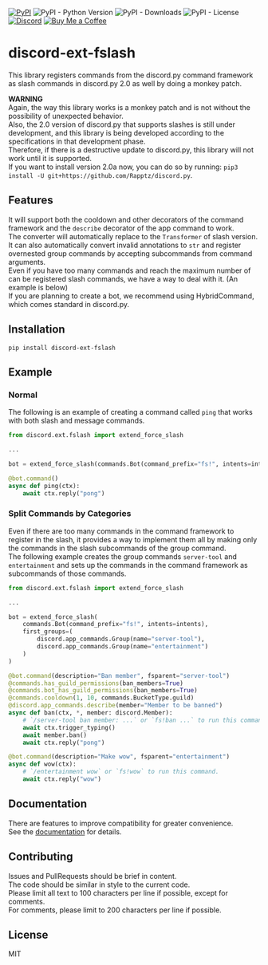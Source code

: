[![PyPI](https://img.shields.io/pypi/v/discord-ext-fslash)](https://pypi.org/project/discord-ext-fslash/) ![PyPI - Python Version](https://img.shields.io/pypi/pyversions/discord-ext-fslash) ![PyPI - Downloads](https://img.shields.io/pypi/dm/discord-ext-fslash) ![PyPI - License](https://img.shields.io/pypi/l/discord-ext-fslash) [![Discord](https://img.shields.io/discord/777430548951728149?label=chat&logo=discord)](https://discord.gg/kfMwZUyGFG) [![Buy Me a Coffee](https://img.shields.io/badge/-tasuren-E9EEF3?label=Buy%20Me%20a%20Coffee&logo=buymeacoffee)](https://www.buymeacoffee.com/tasuren)
# discord-ext-fslash
This library registers commands from the discord.py command framework as slash commands in discord.py 2.0 as well by doing a monkey patch.

**WARNING**  
Again, the way this library works is a monkey patch and is not without the possibility of unexpected behavior.  
Also, the 2.0 version of discord.py that supports slashes is still under development, and this library is being developed according to the specifications in that development phase.  
Therefore, if there is a destructive update to discord.py, this library will not work until it is supported.  
If you want to install version 2.0a now, you can do so by running: `pip3 install -U git+https://github.com/Rapptz/discord.py`.

## Features
It will support both the cooldown and other decorators of the command framework and the `describe` decorator of the app command to work.  
The converter will automatically replace to the `Transformer` of slash version.  
It can also automatically convert invalid annotations to `str` and register overnested group commands by accepting subcommands from command arguments.  
Even if you have too many commands and reach the maximum number of can be registered slash commands, we have a way to deal with it. (An example is below)  
If you are planning to create a bot, we recommend using HybridCommand, which comes standard in discord.py.

## Installation
`pip install discord-ext-fslash`

## Example
### Normal
The following is an example of creating a command called `ping` that works with both slash and message commands.
```python
from discord.ext.fslash import extend_force_slash

...

bot = extend_force_slash(commands.Bot(command_prefix="fs!", intents=intents))

@bot.command()
async def ping(ctx):
    await ctx.reply("pong")
```
### Split Commands by Categories
Even if there are too many commands in the command framework to register in the slash, it provides a way to implement them all by making only the commands in the slash subcommands of the group command.  
The following example creates the group commands `server-tool` and `entertainment` and sets up the commands in the command framework as subcommands of those commands.
```python
from discord.ext.fslash import extend_force_slash

...

bot = extend_force_slash(
    commands.Bot(command_prefix="fs!", intents=intents),
    first_groups=(
        discord.app_commands.Group(name="server-tool"),
        discord.app_commands.Group(name="entertainment")
    )
)

@bot.command(description="Ban member", fsparent="server-tool")
@commands.has_guild_permissions(ban_members=True)
@commands.bot_has_guild_permissions(ban_members=True)
@commands.cooldown(1, 10, commands.BucketType.guild)
@discord.app_commands.describe(member="Member to be banned")
async def ban(ctx, *, member: discord.Member):
    # `/server-tool ban member: ...` or `fs!ban ...` to run this command.
    await ctx.trigger_typing()
    await member.ban()
    await ctx.reply("pong")

@bot.command(description="Make wow", fsparent="entertainment")
async def wow(ctx):
    # `/entertainment wow` or `fs!wow` to run this command.
    await ctx.reply("wow")
```

## Documentation
There are features to improve compatibility for greater convenience.  
See the [documentation](https://tasuren.github.io/discord-ext-fslash) for details.  

## Contributing
Issues and PullRequests should be brief in content.  
The code should be similar in style to the current code.  
Please limit all text to 100 characters per line if possible, except for comments.  
For comments, please limit to 200 characters per line if possible.

## License
MIT
